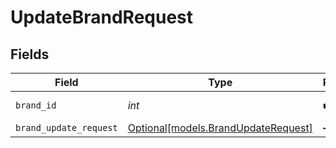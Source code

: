 # UpdateBrandRequest


## Fields

| Field                                                                  | Type                                                                   | Required                                                               | Description                                                            |
| ---------------------------------------------------------------------- | ---------------------------------------------------------------------- | ---------------------------------------------------------------------- | ---------------------------------------------------------------------- |
| `brand_id`                                                             | *int*                                                                  | :heavy_check_mark:                                                     | The ID of the brand                                                    |
| `brand_update_request`                                                 | [Optional[models.BrandUpdateRequest]](../models/brandupdaterequest.md) | :heavy_minus_sign:                                                     | N/A                                                                    |